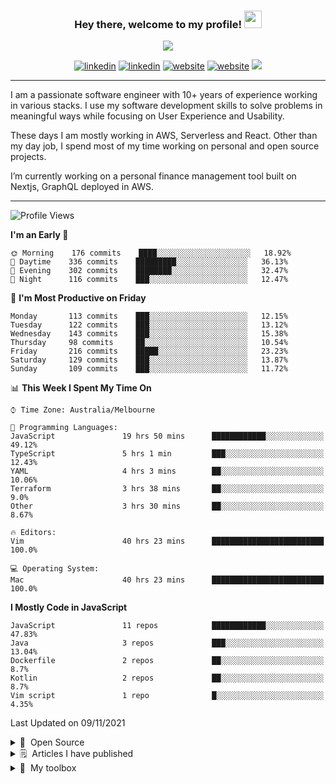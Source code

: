 <!--
colors
  - yellow: #F7D767
  - red: #F75C7E
  - black: 20222E
-->

<h3 align="center">
  Hey there, welcome to my profile! <img src="https://media.giphy.com/media/hvRJCLFzcasrR4ia7z/giphy.gif" width="28">
</h3>

<p align="center">
  <a href="https://github.com/DenverCoder1/readme-typing-svg"><img src="https://readme-typing-svg.herokuapp.com/?lines=Polyglot%20software%20Engineer%3B10%2B%20years%20of%20experience%3BSpecialised%20in%20Serverless%20and%20AWS%3BProud%20father%20of%20twin%20daughters;Learn%20all%20the%20things&center=true&width=440&height=45&color=F7D767&vCenter=true&size=22"></a>
</p>

<p align="center">
  <a href="https://linkedin.com/in/adikari" target="_blank"><img src="https://img.shields.io/badge/-LinkedIn-F75C7E?style=flat-square&logo=Linkedin&logoColor=white" alt="linkedin"/></a>
    <a href="https://twitter.com/adikari" target="_blank"><img src="https://img.shields.io/badge/-Twitter-F75C7E?style=flat-square&logo=Twitter&logoColor=white" alt="linkedin"/></a>
    <a href="https://subash.com.au" target="_blank"><img src="https://img.shields.io/badge/Website-F75C7E?style=flat-square&logo=google-chrome&logoColor=white" alt="website"/></a>
    <a href="https://medium.com/@adikari" target="_blank"><img src="https://img.shields.io/badge/Medium-F75C7E?style=flat-square&logo=medium&logoColor=white" alt="website"/></a>
  <img src="https://shields-io-visitor-counter.herokuapp.com/badge?page=adikari.adikari&style=flat-square&color=F75C7E&labelColor=F75C7E&logo=GitHub" />
</p>

<hr />

<p align="left">
I am a passionate software engineer with 10+ years of experience working in various stacks. I use my software development skills to solve problems in meaningful ways while focusing on User Experience and Usability.

These days I am mostly working in AWS, Serverless and React. Other than my day job, I spend most of my time working on personal and open source projects.

I’m currently working on a personal finance management tool built on Nextjs, GraphQL deployed in AWS.
</p>

<hr/>

<!--START_SECTION:waka-->
![Profile Views](http://img.shields.io/badge/Profile%20Views-0-blue)

**I'm an Early 🐤**

```text
🌞 Morning    176 commits    ████░░░░░░░░░░░░░░░░░░░░░   18.92%
🌆 Daytime    336 commits    █████████░░░░░░░░░░░░░░░░   36.13%
🌃 Evening    302 commits    ████████░░░░░░░░░░░░░░░░░   32.47%
🌙 Night      116 commits    ███░░░░░░░░░░░░░░░░░░░░░░   12.47%

```
📅 **I'm Most Productive on Friday**

```text
Monday       113 commits    ███░░░░░░░░░░░░░░░░░░░░░░   12.15%
Tuesday      122 commits    ███░░░░░░░░░░░░░░░░░░░░░░   13.12%
Wednesday    143 commits    ███░░░░░░░░░░░░░░░░░░░░░░   15.38%
Thursday     98 commits     ██░░░░░░░░░░░░░░░░░░░░░░░   10.54%
Friday       216 commits    █████░░░░░░░░░░░░░░░░░░░░   23.23%
Saturday     129 commits    ███░░░░░░░░░░░░░░░░░░░░░░   13.87%
Sunday       109 commits    ███░░░░░░░░░░░░░░░░░░░░░░   11.72%

```


📊 **This Week I Spent My Time On**

```text
⌚︎ Time Zone: Australia/Melbourne

💬 Programming Languages:
JavaScript               19 hrs 50 mins      ████████████░░░░░░░░░░░░░   49.12%
TypeScript               5 hrs 1 min         ███░░░░░░░░░░░░░░░░░░░░░░   12.43%
YAML                     4 hrs 3 mins        ██░░░░░░░░░░░░░░░░░░░░░░░   10.06%
Terraform                3 hrs 38 mins       ██░░░░░░░░░░░░░░░░░░░░░░░   9.0%
Other                    3 hrs 30 mins       ██░░░░░░░░░░░░░░░░░░░░░░░   8.67%

🔥 Editors:
Vim                      40 hrs 23 mins      █████████████████████████   100.0%

💻 Operating System:
Mac                      40 hrs 23 mins      █████████████████████████   100.0%

```

**I Mostly Code in JavaScript**

```text
JavaScript               11 repos            ████████████░░░░░░░░░░░░░   47.83%
Java                     3 repos             ███░░░░░░░░░░░░░░░░░░░░░░   13.04%
Dockerfile               2 repos             ██░░░░░░░░░░░░░░░░░░░░░░░   8.7%
Kotlin                   2 repos             ██░░░░░░░░░░░░░░░░░░░░░░░   8.7%
Vim script               1 repo              █░░░░░░░░░░░░░░░░░░░░░░░░   4.35%

```



 Last Updated on 09/11/2021
<!--END_SECTION:waka-->

<details>
  <summary>🤖&nbsp; Open Source</summary>

<table>
    <thead align="center">
      <tr border: none;>
        <td><b>💻 Projects</b></td>
        <td><b>🌟 Stars</b></td>
        <td><b>🍴 Forks</b></td>
        <td><b>🐛 Issues</b></td>
        <td><b>🔔 Pull Requests</b></td>
        <td><b>👨‍💻 Language</b></td>
      </tr>
    </thead>
    <tbody>
       <tr>
	      <td><a href="https://github.com/ACloudGuru/serverless-plugin-aws-alerts">Serverless Plugin AWS Alerts</a></td>
        <td><img alt="Stars" src="https://img.shields.io/github/stars/ACloudGuru/serverless-plugin-aws-alerts?style=flat-square&labelColor=F75C7E&color=F7D767"/></td>
        <td><img alt="Forks" src="https://img.shields.io/github/forks/ACloudGuru/serverless-plugin-aws-alerts?style=flat-square&labelColor=F75C7E&color=F7D767"/></td>
        <td><img alt="Issues" src="https://img.shields.io/github/issues/ACloudGuru/serverless-plugin-aws-alerts?style=flat-square&labelColor=F75C7E&color=F7D767"/></td>
        <td><img alt="Pull Requests" src="https://img.shields.io/github/issues-pr/ACloudGuru/serverless-plugin-aws-alerts?style=flat-square&labelColor=F75C7E&color=F7D767"/></td>
        <td><img alt="Language" src="https://img.shields.io/github/languages/top/ACloudGuru/serverless-plugin-aws-alerts?style=flat-square&labelColor=F75C7E&color=F7D767"/></td>
      </tr>
      <tr>
	      <td><a href="https://github.com/chronotc/monorepo-diff-buildkite-plugin">Buildkite Monorepo Plugin</a></td>
        <td><img alt="Stars" src="https://img.shields.io/github/stars/chronotc/monorepo-diff-buildkite-plugin?style=flat-square&labelColor=F75C7E&color=F7D767"/></td>
        <td><img alt="Forks" src="https://img.shields.io/github/forks/chronotc/monorepo-diff-buildkite-plugin?style=flat-square&labelColor=F75C7E&color=F7D767"/></td>
        <td><img alt="Issues" src="https://img.shields.io/github/issues/chronotc/monorepo-diff-buildkite-plugin?style=flat-square&labelColor=F75C7E&color=F7D767"/></td>
        <td><img alt="Pull Requests" src="https://img.shields.io/github/issues-pr/chronotc/monorepo-diff-buildkite-plugin?style=flat-square&labelColor=F75C7E&color=F7D767"/></td>
        <td><img alt="Language" src="https://img.shields.io/github/languages/top/chronotc/monorepo-diff-buildkite-plugin?style=flat-square&labelColor=F75C7E&color=F7D767"/></td>
      </tr>
      <tr>
	      <td><a href="https://github.com/ACloudGuru/oprah">Oprah</a></td>
        <td><img alt="Stars" src="https://img.shields.io/github/stars/ACloudGuru/oprah?style=flat-square&labelColor=F75C7E&color=F7D767"/></td>
        <td><img alt="Forks" src="https://img.shields.io/github/forks/ACloudGuru/oprah?style=flat-square&labelColor=F75C7E&color=F7D767"/></td>
        <td><img alt="Issues" src="https://img.shields.io/github/issues/ACloudGuru/oprah?style=flat-square&labelColor=F75C7E&color=F7D767"/></td>
        <td><img alt="Pull Requests" src="https://img.shields.io/github/issues-pr/ACloudGuru/oprah?style=flat-square&labelColor=F75C7E&color=F7D767"/></td>
        <td><img alt="Language" src="https://img.shields.io/github/languages/top/ACloudGuru/oprah?style=flat-square&labelColor=F75C7E&color=F7D767"/></td>
      </tr>
    </tbody>
</table>
</details>

<!-- Recent medium articles -->
<details>
<summary>🗒&nbsp; Articles I have published</summary>

- [Dependency injection in Javascript](https://medium.com/geekculture/dependency-injection-in-javascript-2d2e4ad9df49) - Tips on doing dependency injection using vanilla javascript!
- [Build and deploy GraphQL Server in AWS](https://medium.com/swlh/how-to-build-and-deploy-graphql-server-in-aws-lambda-using-nodejs-and-cloudformation-3e658cf9626f) - Build and deploy GraphQL Server in AWS Lambda using nodejs and cloudformation
- [Set up CI Pipeline for monorepo in Buildkite](https://medium.com/geekculture/set-up-continuous-integration-for-monorepo-using-buildkite-61539bb0ed76) - Set up continuous integration for Monorepo using Buildkite
- [Prepare for AWS CSA Certificate Exam](https://medium.com/@adikari/preparing-for-aws-certification-solutions-architect-associate-b3817eb627d8) - Tips of AWS Certificate Preparation

[Read all articles >](https://medium.com/@adikari)
</details>

<details>
  <br />
  <summary>🧰&nbsp; My toolbox</summary>
  	<ul>
  	  <li><b>OS:</b> Mac OSX, Linux</li>
	    <li><b>Laptop: </b> Macbook Pro (i7)</li>
  	  <li><b>Browser: </b> Chrome, Brave</li>
	    <li><b>Terminal: </b> iTerm (ZSH with Oh My Zsh)</li>
	    <li><b>Code Editor:</b> Neo Vim</li>
      <li><b>Platform:</b> AWS, Serverless, Buildkite</li>
      <li><b>Language / Frameworks:</b> Javascript, Nodejs, Go, Nextjs, Serverless Framework</li>
	    <li><b>To Stay Updated:</b> Dev.to, Medium, Twitter, Github, Egghead.</li>
	    <br />
	    ⚛️ Checkout My Dotfiles Configrations <a href="https://github.com/adikari/dotfiles">Here</a>.
	</ul>
</details>
